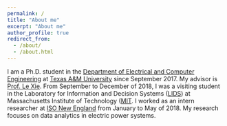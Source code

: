 ```yaml
---
permalink: /
title: "About me"
excerpt: "About me"
author_profile: true
redirect_from: 
  - /about/
  - /about.html
---
```

I am a Ph.D. student in the [Department of Electrical and Computer Engineering](https://engineering.tamu.edu/electrical/index.html) at [Texas A&M University](https://www.tamu.edu) since September 2017. My advisor is [Prof. Le Xie](http://www.ece.tamu.edu/~le.xie/). From September to December of 2018, I was a visiting student in the Laboratory for Information and Decision Systems ([LIDS](https://lids.mit.edu)) at Massachusetts Institute of Technology ([MIT](http://www.mit.edu). I worked as an intern researcher at [ISO New England](https://www.iso-ne.com) from January to May of 2018. My research focuses on data analytics in electric power systems.

